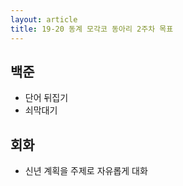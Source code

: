 ```yaml
---
layout: article
title: 19-20 동계 모각코 동아리 2주차 목표
---
```


## 백준 
* 단어 뒤집기 
* 쇠막대기

## 회화
* 신년 계획을 주제로 자유롭게 대화